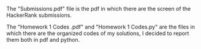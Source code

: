 The "Submissions.pdf" file is the pdf in which there are the screen of the HackerRank submissions. 


The "Homework 1 Codes .pdf"  and "Homework 1 Codes.py" are the files in which there are the organized codes of my solutions, I decided to report them both in pdf and python.

